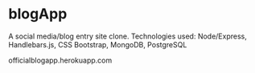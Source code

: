 # blogApp
A social media/blog entry site clone. 
Technologies used: Node/Express, Handlebars.js, CSS Bootstrap, MongoDB, PostgreSQL

officialblogapp.herokuapp.com
